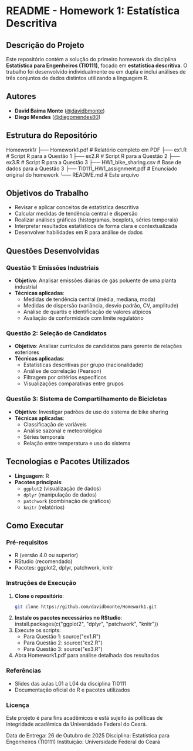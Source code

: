 # README - Homework 1: Estatística Descritiva

## Descrição do Projeto

Este repositório contém a solução do primeiro homework da disciplina **Estatística para Engenheiros (TI0111)**, focado em **estatística descritiva**. O trabalho foi desenvolvido individualmente ou em dupla e inclui análises de três conjuntos de dados distintos utilizando a linguagem R.

## Autores

- **David Baima Monte** ([@davidbmonte](https://github.com/davidbmonte))
- **Diego Mendes** ([@diegomendes80](https://github.com/diegomendes80))

## Estrutura do Repositório
Homework1/
├── Homework1.pdf                 # Relatório completo em PDF
├── ex1.R                        # Script R para a Questão 1
├── ex2.R                        # Script R para a Questão 2
├── ex3.R                        # Script R para a Questão 3
├── HW1_bike_sharing.csv         # Base de dados para a Questão 3
├── TI0111_HW1_assignment.pdf    # Enunciado original do homework
└── README.md                    # Este arquivo


## Objetivos do Trabalho

- Revisar e aplicar conceitos de estatística descritiva
- Calcular medidas de tendência central e dispersão
- Realizar análises gráficas (histogramas, boxplots, séries temporais)
- Interpretar resultados estatísticos de forma clara e contextualizada
- Desenvolver habilidades em R para análise de dados

## Questões Desenvolvidas

### Questão 1: Emissões Industriais
- **Objetivo**: Analisar emissões diárias de gás poluente de uma planta industrial
- **Técnicas aplicadas**:
  - Medidas de tendência central (média, mediana, moda)
  - Medidas de dispersão (variância, desvio padrão, CV, amplitude)
  - Análise de quartis e identificação de valores atípicos
  - Avaliação de conformidade com limite regulatório

### Questão 2: Seleção de Candidatos
- **Objetivo**: Analisar currículos de candidatos para gerente de relações exteriores
- **Técnicas aplicadas**:
  - Estatísticas descritivas por grupo (nacionalidade)
  - Análise de correlação (Pearson)
  - Filtragem por critérios específicos
  - Visualizações comparativas entre grupos

### Questão 3: Sistema de Compartilhamento de Bicicletas
- **Objetivo**: Investigar padrões de uso do sistema de bike sharing
- **Técnicas aplicadas**:
  - Classificação de variáveis
  - Análise sazonal e meteorológica
  - Séries temporais
  - Relação entre temperatura e uso do sistema

## Tecnologias e Pacotes Utilizados

- **Linguagem**: R
- **Pacotes principais**:
  - `ggplot2` (visualização de dados)
  - `dplyr` (manipulação de dados)
  - `patchwork` (combinação de gráficos)
  - `knitr` (relatórios)

## Como Executar

### Pré-requisitos
- R (versão 4.0 ou superior)
- RStudio (recomendado)
- Pacotes: ggplot2, dplyr, patchwork, knitr

### Instruções de Execução

1. **Clone o repositório**:
   ```bash
   git clone https://github.com/davidbmonte/Homework1.git
2. **Instale os pacotes necessários no RStudio**: install.packages(c("ggplot2", "dplyr", "patchwork", "knitr"))
3. Execute os scripts:
   - Para Questão 1: source("ex1.R")
   - Para Questão 2: source("ex2.R")
   - Para Questão 3: source("ex3.R")
4. Abra Homework1.pdf para análise detalhada dos resultados

### Referências
- Slides das aulas L01 a L04 da disciplina TI0111
- Documentação oficial do R e pacotes utilizados

### Licença
Este projeto é para fins acadêmicos e está sujeito às políticas de integridade acadêmica da Universidade Federal do Ceará.

Data de Entrega: 26 de Outubro de 2025
Disciplina: Estatística para Engenheiros (TI0111)
Instituição: Universidade Federal do Ceará
